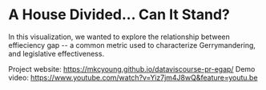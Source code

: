 # A House Divided... Can It Stand?

In this visualization, we wanted to explore the relationship between effieciency gap -- a common metric used to characterize Gerrymandering, and legislative effectiveness.

Project website: https://mkcyoung.github.io/dataviscourse-pr-egap/
Demo video: https://www.youtube.com/watch?v=Yiz7jm4J8wQ&feature=youtu.be
